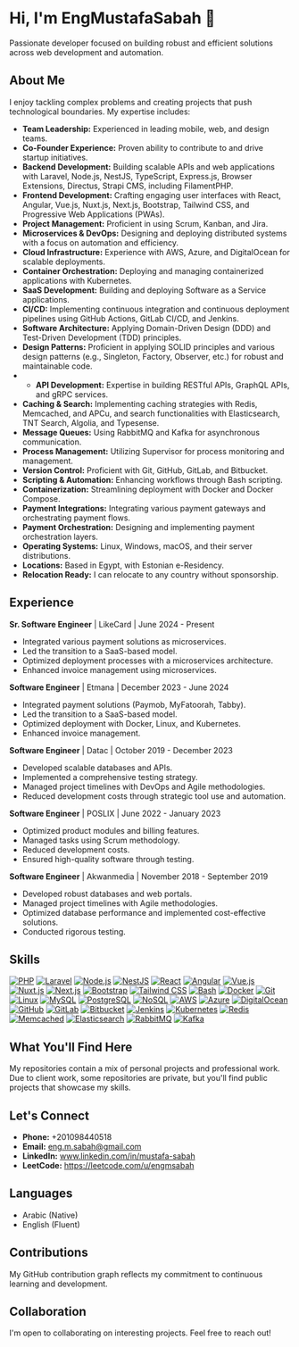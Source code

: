 
# Hi, I'm EngMustafaSabah 👋

Passionate developer focused on building robust and efficient solutions across web development and automation.

## About Me

I enjoy tackling complex problems and creating projects that push technological boundaries. My expertise includes:

* **Team Leadership:** Experienced in leading mobile, web, and design teams.
* **Co-Founder Experience:** Proven ability to contribute to and drive startup initiatives.
* **Backend Development:** Building scalable APIs and web applications with Laravel, Node.js, NestJS, TypeScript, Express.js, Browser Extensions, Directus, Strapi CMS, including FilamentPHP.
* **Frontend Development:** Crafting engaging user interfaces with React, Angular, Vue.js, Nuxt.js, Next.js, Bootstrap, Tailwind CSS, and Progressive Web Applications (PWAs).
* **Project Management:** Proficient in using Scrum, Kanban, and Jira.
* **Microservices & DevOps:** Designing and deploying distributed systems with a focus on automation and efficiency.
* **Cloud Infrastructure:** Experience with AWS, Azure, and DigitalOcean for scalable deployments.
* **Container Orchestration:** Deploying and managing containerized applications with Kubernetes.
* **SaaS Development:** Building and deploying Software as a Service applications.
* **CI/CD:** Implementing continuous integration and continuous deployment pipelines using GitHub Actions, GitLab CI/CD, and Jenkins.
* **Software Architecture:** Applying Domain-Driven Design (DDD) and Test-Driven Development (TDD) principles.
* **Design Patterns:** Proficient in applying SOLID principles and various design patterns (e.g., Singleton, Factory, Observer, etc.) for robust and maintainable code.
* * **API Development:** Expertise in building RESTful APIs, GraphQL APIs, and gRPC services.
* **Caching & Search:** Implementing caching strategies with Redis, Memcached, and APCu, and search functionalities with Elasticsearch, TNT Search, Algolia, and Typesense.
* **Message Queues:** Using RabbitMQ and Kafka for asynchronous communication.
* **Process Management:** Utilizing Supervisor for process monitoring and management.
* **Version Control:** Proficient with Git, GitHub, GitLab, and Bitbucket.
* **Scripting & Automation:** Enhancing workflows through Bash scripting.
* **Containerization:** Streamlining deployment with Docker and Docker Compose.
* **Payment Integrations:** Integrating various payment gateways and orchestrating payment flows.
* **Payment Orchestration:** Designing and implementing payment orchestration layers.
* **Operating Systems:** Linux, Windows, macOS, and their server distributions.
* **Locations:** Based in Egypt, with Estonian e-Residency.
* **Relocation Ready:** I can relocate to any country without sponsorship.

## Experience

**Sr. Software Engineer** | LikeCard | June 2024 - Present

* Integrated various payment solutions as microservices.
* Led the transition to a SaaS-based model.
* Optimized deployment processes with a microservices architecture.
* Enhanced invoice management using microservices.

**Software Engineer** | Etmana | December 2023 - June 2024

* Integrated payment solutions (Paymob, MyFatoorah, Tabby).
* Led the transition to a SaaS-based model.
* Optimized deployment with Docker, Linux, and Kubernetes.
* Enhanced invoice management.

**Software Engineer** | Datac | October 2019 - December 2023

* Developed scalable databases and APIs.
* Implemented a comprehensive testing strategy.
* Managed project timelines with DevOps and Agile methodologies.
* Reduced development costs through strategic tool use and automation.

**Software Engineer** | POSLIX | June 2022 - January 2023

* Optimized product modules and billing features.
* Managed tasks using Scrum methodology.
* Reduced development costs.
* Ensured high-quality software through testing.

**Software Engineer** | Akwanmedia | November 2018 - September 2019

* Developed robust databases and web portals.
* Managed project timelines with Agile methodologies.
* Optimized database performance and implemented cost-effective solutions.
* Conducted rigorous testing.

## Skills

[![PHP](https://img.shields.io/badge/PHP-777BB4?style=for-the-badge&logo=php&logoColor=white)](https://www.php.net/)
[![Laravel](https://img.shields.io/badge/Laravel-FF2D20?style=for-the-badge&logo=laravel&logoColor=white)](https://laravel.com/)
[![Node.js](https://img.shields.io/badge/Node.js-339933?style=for-the-badge&logo=nodedotjs&logoColor=white)](https://nodejs.org/)
[![NestJS](https://img.shields.io/badge/NestJS-E0234E?style=for-the-badge&logo=nestjs&logoColor=white)](https://nestjs.com/)
[![React](https://img.shields.io/badge/React-20232A?style=for-the-badge&logo=react&logoColor=61DAFB)](https://reactjs.org/)
[![Angular](https://img.shields.io/badge/Angular-DD0031?style=for-the-badge&logo=angular&logoColor=white)](https://angular.io/)
[![Vue.js](https://img.shields.io/badge/Vue.js-42b883?style=for-the-badge&logo=vue.js&logoColor=white)](https://vuejs.org/)
[![Nuxt.js](https://img.shields.io/badge/Nuxt.js-00DC82?style=for-the-badge&logo=nuxt.js&logoColor=white)](https://nuxtjs.org/)
[![Next.js](https://img.shields.io/badge/Next.js-000000?style=for-the-badge&logo=nextdotjs&logoColor=white)](https://nextjs.org/)
[![Bootstrap](https://img.shields.io/badge/Bootstrap-7952B3?style=for-the-badge&logo=bootstrap&logoColor=white)](https://getbootstrap.com/)
[![Tailwind CSS](https://img.shields.io/badge/Tailwind_CSS-38B2AC?style=for-the-badge&logo=tailwind-css&logoColor=white)](https://tailwindcss.com/)
[![Bash](https://img.shields.io/badge/Bash-4EAA25?style=for-the-badge&logo=gnu-bash&logoColor=white)](https://www.gnu.org/software/bash/)
[![Docker](https://img.shields.io/badge/Docker-2CA5E0?style=for-the-badge&logo=docker&logoColor=white)](https://www.docker.com/)
[![Git](https://img.shields.io/badge/Git-F05032?style=for-the-badge&logo=git&logoColor=white)](https://git-scm.com/)
[![Linux](https://img.shields.io/badge/Linux-FCC624?style=for-the-badge&logo=linux&logoColor=black)](https://www.linux.org/)
[![MySQL](https://img.shields.io/badge/MySQL-00000F?style=for-the-badge&logo=mysql&logoColor=white)](https://www.mysql.com/)
[![PostgreSQL](https://img.shields.io/badge/PostgreSQL-316192?style=for-the-badge&logo=postgresql&logoColor=white)](https://www.postgresql.org/)
[![NoSQL](https://img.shields.io/badge/NoSQL-47A248?style=for-the-badge&logo=datastax&logoColor=white)](https://www.mongodb.com/)
[![AWS](https://img.shields.io/badge/AWS-232F3E?style=for-the-badge&logo=amazon-aws&logoColor=white)](https://aws.amazon.com/)
[![Azure](https://img.shields.io/badge/Azure-0078D4?style=for-the-badge&logo=microsoft-azure&logoColor=white)](https://azure.microsoft.com/)
[![DigitalOcean](https://img.shields.io/badge/DigitalOcean-0080FF?style=for-the-badge&logo=digitalocean&logoColor=white)](https://www.digitalocean.com/)
[![GitHub](https://img.shields.io/badge/GitHub-181717?style=for-the-badge&logo=github&logoColor=white)](https://github.com/)
[![GitLab](https://img.shields.io/badge/GitLab-FCA121?style=for-the-badge&logo=gitlab&logoColor=white)](https://gitlab.com/)
[![Bitbucket](https://img.shields.io/badge/Bitbucket-0747A6?style=for-the-badge&logo=bitbucket&logoColor=white)](https://bitbucket.org/)
[![Jenkins](https://img.shields.io/badge/Jenkins-D24939?style=for-the-badge&logo=jenkins&logoColor=white)](https://www.jenkins.io/)
[![Kubernetes](https://img.shields.io/badge/Kubernetes-326CE5?style=for-the-badge&logo=kubernetes&logoColor=white)](https://kubernetes.io/)
[![Redis](https://img.shields.io/badge/Redis-DC382D?style=for-the-badge&logo=redis&logoColor=white)](https://redis.io/)
[![Memcached](https://img.shields.io/badge/Memcached-000000?style=for-the-badge&logo=memcached&logoColor=white)](https://memcached.org/)
[![Elasticsearch](https://img.shields.io/badge/Elasticsearch-005571?style=for-the-badge&logo=elasticsearch&logoColor=white)](https://www.elastic.co/)
[![RabbitMQ](https://img.shields.io/badge/RabbitMQ-FF6600?style=for-the-badge&logo=rabbitmq&logoColor=white)](https://www.rabbitmq.com/)
[![Kafka](https://img.shields.io/badge/Kafka-231F20?style=for-the-badge&logo=kafka&logoColor=white)](https://kafka.apache.org/)

## What You'll Find Here

My repositories contain a mix of personal projects and professional work. Due to client work, some repositories are private, but you'll find public projects that showcase my skills.

## Let's Connect

* **Phone:** +201098440518
* **Email:** eng.m.sabah@gmail.com
* **LinkedIn:** www.linkedin.com/in/mustafa-sabah
* **LeetCode:** https://leetcode.com/u/engmsabah

## Languages

* Arabic (Native)
* English (Fluent)

## Contributions

My GitHub contribution graph reflects my commitment to continuous learning and development.

## Collaboration

I'm open to collaborating on interesting projects. Feel free to reach out!
